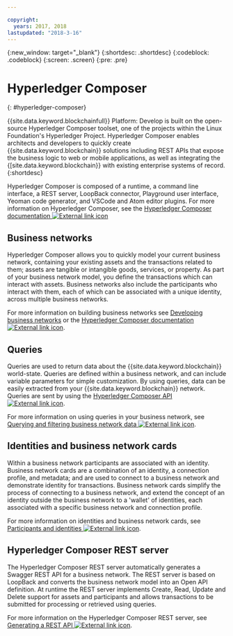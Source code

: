 ```yaml
---

copyright:
  years: 2017, 2018
lastupdated: "2018-3-16"
---
```


{:new_window: target="_blank"}
{:shortdesc: .shortdesc}
{:codeblock: .codeblock}
{:screen: .screen}
{:pre: .pre}


# Hyperledger Composer
{: #hyperledger-composer}

{{site.data.keyword.blockchainfull}} Platform: Develop is built on the open-source Hyperledger Composer toolset, one of the projects within the Linux Foundation's Hyperledger Project. Hyperledger Composer enables architects and developers to quickly create {{site.data.keyword.blockchain}} solutions including REST APIs that expose the business logic to web or mobile applications, as well as integrating the {[site.data.keyword.blockchain}} with existing enterprise systems of record.
{:shortdesc}

Hyperledger Composer is composed of a runtime, a command line interface, a REST server, LoopBack connector, Playground user interface, Yeoman code generator, and VSCode and Atom editor plugins. For more information on Hyperledger Composer, see the [Hyperledger Composer documentation ![External link icon](../images/external_link.svg "External link icon")](https://hyperledger.github.io/composer/latest/introduction/introduction.html)


## Business networks

Hyperledger Composer allows you to quickly model your current business network, containing your existing assets and the transactions related to them; assets are tangible or intangible goods, services, or property. As part of your business network model, you define the transactions which can interact with assets. Business networks also include the participants who interact with them, each of which can be associated with a unique identity, across multiple business networks.

For more information on building business networks see [Developing business networks](./develop.html) or the [Hyperledger Composer documentation ![External link icon](../images/external_link.svg "External link icon")](https://hyperledger.github.io/composer/latest/introduction/introduction.html).

## Queries

Queries are used to return data about the {{site.data.keyword.blockchain}} world-state. Queries are defined within a business network, and can include variable parameters for simple customization. By using queries, data can be easily extracted from your {{site.data.keyword.blockchain}} network. Queries are sent by using the [Hyperledger Composer API ![External link icon](../images/external_link.svg "External link icon")](https://hyperledger.github.io/composer/latest/api/api-doc-index).

For more information on using queries in your business network, see [Querying and filtering business network data ![External link icon](../images/external_link.svg "External link icon")](https://hyperledger.github.io/composer/business-network/query).

## Identities and business network cards

Within a business network participants are associated with an identity. Business network cards are a combination of an identity, a connection profile, and metadata; and are used to connect to a business network and demonstrate identity for transactions. Business network cards simplify the process of connecting to a business network, and extend the concept of an identity outside the business network to a 'wallet' of identities, each associated with a specific business network and connection profile.

For more information on identities and business network cards, see [Participants and identities ![External link icon](../images/external_link.svg "External link icon")](https://hyperledger.github.io/composer/managing/participantsandidentities).

## Hyperledger Composer REST server

The Hyperledger Composer REST server automatically generates a Swagger REST API for a business network. The REST server is based on LoopBack and converts the business network model into an Open API definition. At runtime the REST server implements Create, Read, Update and Delete support for assets and participants and allows transactions to be submitted for processing or retrieved using queries.

For more information on the Hyperledger Composer REST server, see [Generating a REST API ![External link icon](../images/external_link.svg "External link icon")](https://hyperledger.github.io/composer/integrating/getting-started-rest-api).
